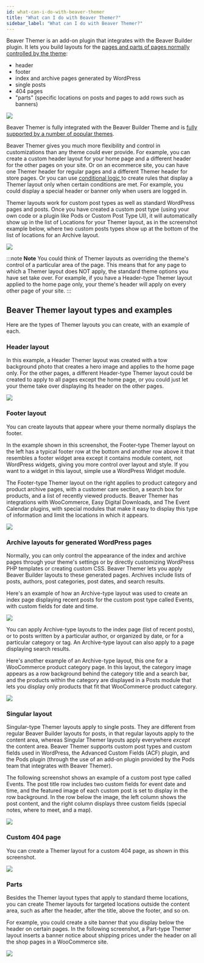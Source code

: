 ```yaml
---
id: what-can-i-do-with-beaver-themer
title: "What can I do with Beaver Themer?"
sidebar_label: "What can I do with Beaver Themer?"
---
```


Beaver Themer is an add-on plugin that integrates with the Beaver Builder  plugin. It lets you build layouts for the [pages and parts of pages normally controlled by the theme](/beaver-themer/getting-started/primer-on-wordpress-content-and-theme-areas-themer): 
* header
* footer
* index and archive pages generated by WordPress
* single posts
* 404 pages
* "parts" (specific locations on posts and pages to add rows such as banners)

![](/img/what-can-i-do-with-beaver-themer-424499ee.png)

Beaver Themer is fully integrated with the Beaver Builder Theme and is [fully supported by a number of popular themes](/beaver-themer/management-compatibility/beaver-themer-supported-themes.md).

Beaver Themer gives you much more flexibility and control in customizations than any theme could ever provide. For example, you can create a custom header layout for your home page and a different header for the other pages on your site. Or on an ecommerce site, you can have one Themer header for regular pages and a different Themer header for store pages. Or you can use [conditional logic ](/beaver-themer/conditional-logic/beaver-themer-conditional-logic.md) to create rules that display a Themer layout only when certain conditions are met. For example, you could display a special header or banner only when users are logged in.

Themer layouts work for custom post types as well as standard WordPress pages and posts. Once you have created a custom post type (using your own code or a plugin like Pods or Custom Post Type UI), it will automatically show up in the list of Locations for your Themer layout, as in the screenshot example below, where two custom posts types show up at the bottom of the list of locations for an Archive layout.

![](/img/what-can-i-do-with-beaver-themer-d4ba41cd.png)

:::note **Note**
You could think of Themer layouts as overriding the theme's control of a particular area of the page. This means that for any page to which a Themer layout does NOT apply, the standard theme options you have set take over. For example, if you have a Header-type Themer layout applied to the home page only, your theme's header will apply on every other page of your site.
:::

## Beaver Themer layout types and examples

Here are the types of Themer layouts you can create, with an example of each.

### Header layout

In this example, a Header Themer layout was created with a tow background photo that creates a hero image and applies to the home page only. For the other pages, a different Header-type Themer layout could be created to apply to all pages except the home page, or you could just let your theme take over displaying its header on the other pages.

![](/img/what-can-i-do-with-beaver-themer-0b6556d7.jpg)

### Footer layout

You can create layouts that appear where your theme normally displays the footer.

In the example shown in this screenshot, the Footer-type Themer layout on the left has a typical footer row at the bottom and another row above it that resembles a footer widget area except it contains module content, not WordPress widgets, giving you more control over layout and style. If you want to a widget in this layout, simple use a WordPress Widget module.

The Footer-type Themer layout on the right applies to product category and product archive pages, with a customer care section, a search box for products, and a list of recently viewed products. Beaver Themer has integrations with WooCommerce, Easy Digital Downloads, and The Event Calendar plugins, with special modules that make it easy to display this type of information and limit the locations in which it appears.

![](/img/what-can-i-do-with-beaver-themer-8a3640e5.jpg)

### Archive layouts for generated WordPress pages

Normally, you can only control the appearance of the index and archive pages through your theme's settings or by directly customizing WordPress PHP templates or creating custom CSS. Beaver Themer lets you apply Beaver Builder layouts to these generated pages. Archives include lists of posts, authors, post categories, post dates, and search results.

Here's an example of how an Archive-type layout was used to create an index page displaying recent posts for the custom post type called Events, with custom fields for date and time.

![](/img/what-can-i-do-with-beaver-themer-e7b6af02.jpg)

You can apply Archive-type layouts to the index page (list of recent posts), or to posts written by a particular author, or organized by date, or for a particular category or tag. An Archive-type layout can also apply to a page displaying search results.

Here's another example of an Archive-type layout, this one for a WooCommerce product category page. In this layout, the category image appears as a row background behind the category title and a search bar, and the products within the category are displayed in a Posts module that lets you display only products that fit that WooCommerce product category.

![](/img/what-can-i-do-with-beaver-themer-73211a38.jpg)

### Singular layout

Singular-type Themer layouts apply to single posts. They are different from regular Beaver Builder layouts for posts, in that regular layouts apply to the content area, whereas Singular Themer layouts apply everywhere *except* the content area. Beaver Themer supports custom post types and custom fields used in WordPress, the Advanced Custom Fields (ACF) plugin, and the Pods plugin (through the use of an add-on plugin provided by the Pods team that integrates with Beaver Themer).

The following screenshot shows an example of a custom post type called Events. The post title row includes two custom fields for event date and time, and the featured image of each custom post is set to display in the row background. In the row below the image, the left column shows the post content, and the right column displays three custom fields (special notes, where to meet, and a map).

![](/img/what-can-i-do-with-beaver-themer-c1e32baa.jpg)

### Custom 404 page

You can create a Themer layout for a custom 404 page, as shown in this screenshot.

![](/img/what-can-i-do-with-beaver-themer-514f3b2c.jpg)

### Parts

Besides the Themer layout types that apply to standard theme locations, you can create Themer layouts for targeted locations outside the content area, such as after the header, after the title, above the footer, and so on.

For example, you could create a site banner that you display below the header on certain pages. In the following screenshot, a Part-type Themer layout inserts a banner notice about shipping prices under the header on all the shop pages in a WooCommerce site.

![](/img/what-can-i-do-with-beaver-themer-da962e46.jpg)
